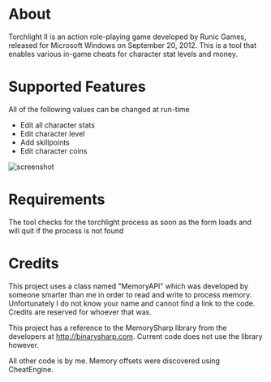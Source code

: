 About
==========
Torchlight II is an action role-playing game developed by Runic Games, released for Microsoft Windows on September 20, 2012. This is a tool that enables various in-game cheats for character stat levels and money. 

Supported Features
=================
All of the following values can be changed at run-time
* Edit all character stats
* Edit character level
* Add skillpoints
* Edit character coins

![screenshot](http://iforce.co.nz/i/4r2kjcrd.of0.png)

Requirements
============
The tool checks for the torchlight process as soon as the form loads and will quit if the process is not found

Credits
=========
This project uses a class named "MemoryAPI" which was developed by someone smarter than me in order to read and write to process memory. Unfortunately I do not know your name and cannot find a link to the code. Credits are reserved for whoever that was.

This project has a reference to the MemorySharp library from the developers at http://binarysharp.com. Current code does not use the library however.

All other code is by me. Memory offsets were discovered using CheatEngine.

